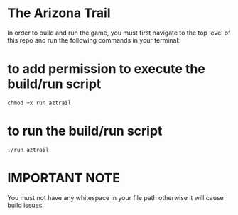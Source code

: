 # The Arizona Trail
In order to build and run the game, you must first navigate to the top level of
this repo and run the following commands in your terminal:

# to add permission to execute the build/run script
`chmod +x run_aztrail`

# to run the build/run script
`./run_aztrail`

# IMPORTANT NOTE
You must not have any whitespace in your file path otherwise it will cause build issues.
